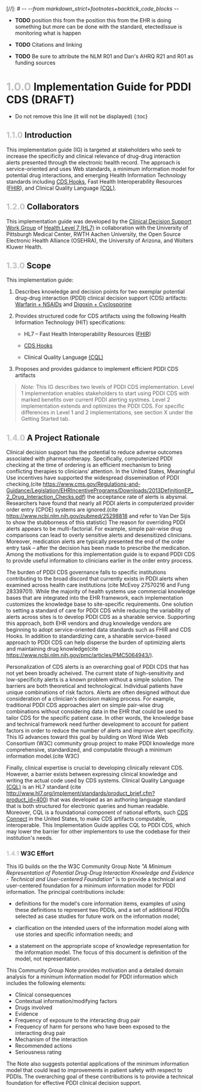[//]: # -*- --from markdown_strict+footnotes+backtick_code_blocks -*-

* **TODO** position this from the position this from the EHR is doing something but more can be done with the standard, etectedIssue is monitoring what is happen 

* **TODO** Citations and linking 

* **TODO** Be sure to attribute the NLM R01 and Dan's AHRQ R21 and R01 as funding sources


# <span style="color:silver"> 1.0.0 </span> Implementation Guide for PDDI CDS (DRAFT)

<!-- TOC  the css styling for this is \pages\assets\css\project.css under 'markdown-toc'-->

* Do not remove this line (it will not be displayed)
{:toc}

## <span style="color:silver"> 1.1.0 </span> Introduction

This implementation guide (IG) is targeted at stakeholders who seek to increase the specificity and clinical relevance of drug-drug interaction alerts presented through the electronic health record. The approach is service-oriented and uses Web standards, a minimum information model for potential drug interactions, and emerging Health Information Technology standards including [CDS Hooks](http://cds-hooks.org/), Fast Health Interoperability Resources ([FHIR](http://www.fhir.org/)), and Clinical Quality Language [(CQL)](https://ecqi.healthit.gov/cql-clinical-quality-language).

## <span style="color:silver"> 1.2.0 </span> Collaborators

This implementation guide was developed by the [Clinical Decision Support Work Group](http://wiki.hl7.org/index.php?title=Clinical_Decision_Support_Workgroup) of [Health Level 7 (HL7)](http://wiki.hl7.org)  in collaboration with the University of Pittsburgh Medical Center, RWTH Aachen University, the Open Source Electronic Health Alliance (OSEHRA), the University of Arizona, and Wolters Kluwer Health.


## <span style="color:silver"> 1.3.0 </span> Scope

This implementation guide:

1. Describes knowledge and decision points for two exemplar potential drug-drug interaction (PDDI) clinical decision support (CDS) artifacts: [Warfarin + NSAIDs](documentation.html) and [Digoxin + Cyclosporine](documentation.html)

2. Provides structured code for CDS artifacts using the following Health Information Technology (HIT) specifications:

	* HL7 – Fast Health Interoperability Resources ([FHIR](http://www.fhir.org/))

	* [CDS Hooks](http://cds-hooks.org/)

	* Clinical Quality Language [(CQL)](https://ecqi.healthit.gov/cql-clinical-quality-language)

3. Proposes and provides guidance to implement efficient PDDI CDS artifacts

> *Note:* This IG describes two levels of PDDI CDS implementation. Level 1 implementation enables stakeholders to start using PDDI CDS with marked benefits over current PDDI alerting systmes. Level 2 implementation extends and optimizes the PDDI CDS. For specific differences in Level 1 and 2 implementations, see section X under the Getting Started tab.

## <span style="color:silver"> 1.4.0 </span> A Project Rationale

Clinical decision support has the potential to reduce adverse outcomes associated with pharmacotherapy. Specifically, computerized PDDI checking at the time of ordering is an efficient mechanism to bring conflicting therapies to clinicians' attention. In the United States, Meaningful Use incentives have supported the widespread dissemination of PDDI checking,(cite https://www.cms.gov/Regulations-and-Guidance/Legislation/EHRIncentivePrograms/Downloads/2013DefinitionEP_2_Drug_Interaction_Checks.pdf) the acceptance rate of alerts is abysmal. Researchers have found that nearly all PDDI alerts in computerized provider order entry (CPOE) systems are ignored.(cite https://www.ncbi.nlm.nih.gov/pubmed/25298818 and refer to Van Der Sijis to show the stubborness of this statistic) The reason for overriding PDDI alerts appears to be multi-factorial. For example, simple pair-wise drug comparisons can lead to overly sensitive alerts and desensitized clinicians. Moreover, medication alerts are typically presented the end of the order entry task – after the decision has been made to prescribe the medication. Among the motivations for this implementation guide is to expand PDDI CDS to provide useful information to clinicians earlier in the order entry process.

The burden of PDDI CDS governance falls to specific institutions contributing to the broad discord that currently exists in PDDI alerts when examined across health care institutions (cite McEvoy 27570216 and Fung  28339701). While the majority of health systems use commercial knowledge bases that are integrated into the EHR framework, each implementation customizes the knowledge base to site-specific requirements. One solution to setting a standard of care for PDDI CDS while reducing the variability of alerts across sites is to develop PDDI CDS as a sharable service. Supporting this approach, both EHR vendors and drug knowledge vendors are beginning to adopt service-oriented data standards such as FHIR and CDS Hooks. In addition to standardizing care, a sharable service-based approach to PDDI CDS can help disperse the burden of optimizing alerts and maintaining drug knowledge(cite https://www.ncbi.nlm.nih.gov/pmc/articles/PMC5064943/).      

Personalization of CDS alerts is an overarching goal of PDDI CDS that has not yet been broadly acheived. The current state of high-sensitivity and low-specificity alerts is a known problem without a simple solution. The barriers are both theoretical and technological. Individual patients have unique combinations of risk factors. Alerts are often designed without due consideration of a clinician's decision making process. For example, traditional PDDI CDS approaches alert on simple pair-wise drug combinations without considering data in the EHR that could be used to tailor CDS for the specific patient case. In other words, the knowledge base and technical framework need further development to account for patient factors in order to reduce the number of alerts and improve alert specificity. This IG  advances toward this goal by building on Word Wide Web Consortium (W3C) community group project to make PDDI knowledge more comprehensive, standardized, and computable through a minimum information model.(cite W3C) 

Finally, clinical expertise is crucial to developing clinically relevant CDS. However, a barrier exists between expressing clinical knowledge and writing the actual code used by CDS systems. Clinical Quality Language [(CQL)](https://ecqi.healthit.gov/cql-clinical-quality-language) is an HL7 standard (cite http://www.hl7.org/implement/standards/product_brief.cfm?product_id=400) that was developed as an authoring language standard that is both structured for electronic queries and human readable. Moreover, CQL is a foundational component of national efforts, such [CDS Connect](https://cds.ahrq.gov/cdsconnect) in the United States, to make CDS artifacts computable, interoperable. This Implementation Guide applies CQL to PDDI CDS, which may lower the barrier for other implementors to use the codebase for their institution's needs.

### <span style="color:silver"> 1.4.1 </span> W3C Effort

This IG builds on the the W3C Community Group Note *"A Minimum Representation of Potential Drug-Drug Interaction Knowledge and Evidence - Technical and User-centered Foundation"* is to provide a technical and user-centered foundation for a minimum information model for PDDI information. The principal contributions include:

* definitions for the model's core information items, examples of using these definitions to represent two PDDIs, and a set of additional PDDIs selected as case studies for future work on the information model;

* clarification on the intended users of the information model along with use stories and specific information needs; and

* a statement on the appropriate scope of knowledge representation for the information model.
The focus of this document is definition of the model, not representation.

This Community Group Note provides motivation and a detailed domain analysis for a minimum information model for PDDI information which includes the following elements: 

   * Clinical consequences
   * Contextual information/modifying factors
   * Drugs involved 
   * Evidence
   * Frequency of exposure to the interacting drug pair
   * Frequency of harm for persons who have been exposed to the interacting drug pair
   * Mechanism of the interaction
   * Recommended actions
   * Seriousness rating

The Note also suggests potential applications of the minimum information model that could lead to improvements in patient safety with respect to PDDIs. The overarching goal of these contributions is to provide a technical foundation for effective PDDI clinical decision support. 

   
    
